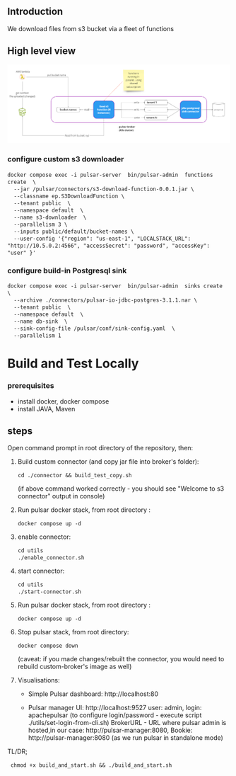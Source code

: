 ##  Introduction

We download files from s3 bucket via a fleet of functions 

## High level view
![image](./fan-out-s3.png)



### configure custom s3 downloader
```
docker compose exec -i pulsar-server  bin/pulsar-admin  functions create  \
  --jar /pulsar/connectors/s3-download-function-0.0.1.jar \
  --classname ep.S3DownloadFunction \
  --tenant public  \
  --namespace default  \
  --name s3-downloader  \
  --parallelism 3 \
  --inputs public/default/bucket-names \
  --user-config '{"region": "us-east-1", "LOCALSTACK_URL": "http://10.5.0.2:4566", "accessSecret": "password", "accessKey": "user" }' 

```
### configure build-in Postgresql sink

```
docker compose exec -i pulsar-server  bin/pulsar-admin  sinks create  \
  --archive ./connectors/pulsar-io-jdbc-postgres-3.1.1.nar \
  --tenant public  \
  --namespace default  \
  --name db-sink  \
  --sink-config-file /pulsar/conf/sink-config.yaml  \
  --parallelism 1
```



# Build and Test Locally

### prerequisites
* install docker, docker compose
* install JAVA, Maven

## steps

Open command prompt in root directory of the repository, then:

1. Build custom connector (and copy jar file into broker's folder):
    ```
    cd ./connector && build_test_copy.sh
    ```
    (if above command worked correctly - you should see "Welcome to s3 connector" output in console)
2. Run pulsar docker stack, from root directory :
    ```
    docker compose up -d
    ```
3. enable connector:
    ```
    cd utils
    ./enable_connector.sh
    ```
4. start connector:
    ```
    cd utils
    ./start-connector.sh
    ```
5. Run pulsar docker stack, from root directory :
    ```
    docker compose up -d
    ```        

6. Stop pulsar stack, from  root directory: 
    ```
    docker compose down
    ```   
    (caveat: if you made changes/rebuilt the connector, you would need to rebuild custom-broker's image as well)
7.  Visualisations: 
     - Simple Pulsar dashboard:
       http://localhost:80
   
    - Pulsar manager UI: http://localhost:9527 user: admin, login: apachepulsar  (to configure login/password - execute script ./utils/set-login-from-cli.sh)
      BrokerURL - URL where pulsar admin is hosted,in our case: http://pulsar-manager:8080,  Bookie: http://pulsar-manager:8080  (as we run pulsar in standalone mode) 


TL/DR; 
```
 chmod +x build_and_start.sh && ./build_and_start.sh
```